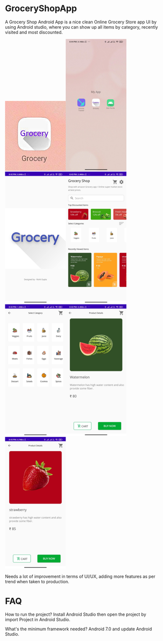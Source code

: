 # GroceryShopApp

A Grocery Shop Android App is a nice clean Online Grocery Store app UI by using Android studio, where you can show up all items by category, recently visited and most discounted. 

<img src="/app/src/main/res/drawable/GroceryShopApp1.jpeg" width="200"><img src="/app/src/main/res/drawable/GroceryShopApp7.jpg" width="200">
<img src="/app/src/main/res/drawable/GroceryShopApp2.jpg" width="200"><img src="/app/src/main/res/drawable/GroceryShopApp3.jpg" width="200">
<img src="/app/src/main/res/drawable/GroceryShopApp4.jpg" width="200"><img src="/app/src/main/res/drawable/GroceryShopApp5.jpg" width="200">
<img src="/app/src/main/res/drawable/GroceryShopApp6.jpg" width="200">

Needs a lot of improvement in terms of UI/UX, adding more features as per trend when taken to production.

# FAQ
How to run the project?
Install Android Studio then open the project by import Project in Android Studio.

What's the minimum framework needed?
Android 7.0 and update Android Studio.




